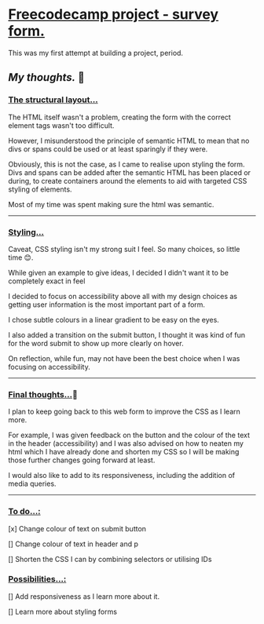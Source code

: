 # <ins>Freecodecamp project - survey form.</ins>

This was my first attempt at building a project, period.

## ***My thoughts.*** :thought_balloon:

### <ins>The structural layout…</ins>

The HTML itself wasn't a problem, creating the form with the correct element tags wasn't too difficult.

However, I misunderstood the principle of semantic HTML to mean that no divs or spans could be used or at least sparingly if they were.

Obviously, this is not the case, as I came to realise upon styling the form.
Divs and spans can be added after the semantic HTML has been placed or during, to create containers around the elements to aid with targeted CSS styling of elements.

Most of my time was spent making sure the html was semantic.

***

### <ins>Styling…</ins>

Caveat, CSS styling isn't my strong suit I feel.
So many choices, so little time 😊.

While given an example to give ideas, I decided I didn't want it to be completely exact in feel

I decided to focus on accessibility above all with my design choices as getting user information is the most important part of a form.

I chose subtle colours in a linear gradient to be easy on the eyes.

I also added a transition on the submit button, I thought it was kind of fun for the word submit to show up more clearly on hover.

On reflection, while fun, may not have been the best choice when I was focusing on accessibility.

***

### <ins>Final thoughts…</ins>:thought_balloon:

I plan to keep going back to this web form to improve the CSS as I learn more.

For example,  I was given feedback on the button and the colour of the text in the header (accessibility) and I was also advised on how to neaten my html which I have already done and shorten my CSS so I will be making those further changes going forward at least. 

I would also like to add to its responsiveness, including the addition of media queries.

***

### <ins>To do…:</ins>

[x] Change colour of text on submit button

[] Change colour of text in header and p

[] Shorten the CSS I can by combining selectors or utilising IDs

### <ins>Possibilities…:</ins>

[] Add responsiveness as I learn more about it.

[] Learn more about styling forms
